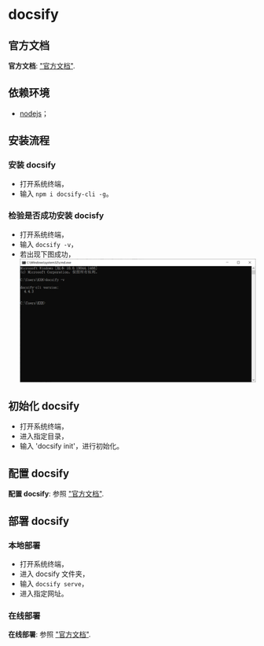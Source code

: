 # docsify

## 官方文档

**官方文档**: ["官方文档"](https://docsify.js.org/#/).

## 依赖环境

- [nodejs](https://nodejs.org/en/)；

## 安装流程

### 安装 docsify

- 打开系统终端，
- 输入 `npm i docsify-cli -g`。

### 检验是否成功安装 docisfy

- 打开系统终端，
- 输入 `docsify -v`，
- 若出现下图成功，
  ![docsify](./images/2022-01-20-21-32-08.png)

## 初始化 docsify

- 打开系统终端，
- 进入指定目录，
- 输入 'docsify init'，进行初始化。

## 配置 docsify

**配置 docsify**: 参照 ["官方文档"](https://docsify.js.org/#/).

## 部署 docsify

### 本地部署

- 打开系统终端，
- 进入 docsify 文件夹，
- 输入 `docsify serve`，
- 进入指定网址。

### 在线部署

**在线部署**: 参照 ["官方文档"](https://docsify.js.org/#/).
